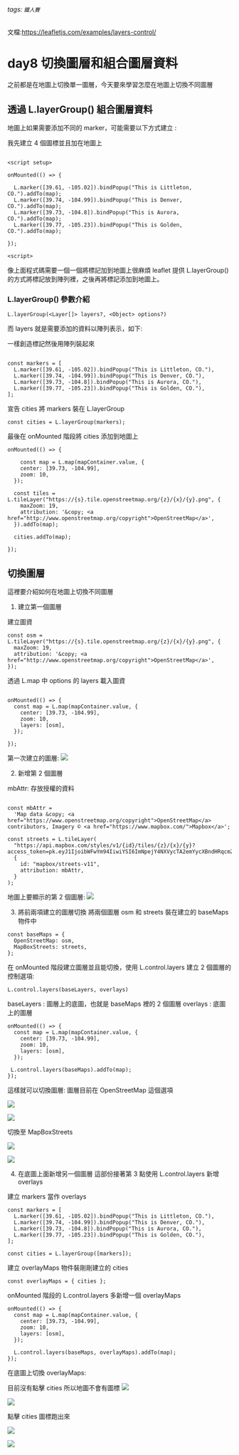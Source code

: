 ###### tags: `鐵人賽`

文檔:https://leafletjs.com/examples/layers-control/

# day8 切換圖層和組合圖層資料

之前都是在地圖上切換單一圖層，今天要來學習怎麼在地圖上切換不同圖層

## 透過 L.layerGroup() 組合圖層資料

地圖上如果需要添加不同的 marker，可能需要以下方式建立 :

我先建立 4 個圖標並且加在地圖上

```javascript!

<script setup>

onMounted(() => {

  L.marker([39.61, -105.02]).bindPopup("This is Littleton, CO.").addTo(map);
  L.marker([39.74, -104.99]).bindPopup("This is Denver, CO.").addTo(map);
  L.marker([39.73, -104.8]).bindPopup("This is Aurora, CO.").addTo(map);
  L.marker([39.77, -105.23]).bindPopup("This is Golden, CO.").addTo(map);

});

<script>
```

像上面程式碼需要一個一個將標記加到地圖上很麻煩 leaflet 提供 L.layerGroup()的方式將標記放到陣列裡，之後再將標記添加到地圖上。

### L.layerGroup() 參數介紹

    L.layerGroup(<Layer[]> layers?, <Object> options?)

而 layers 就是需要添加的資料以陣列表示，如下:

一樣創造標記然後用陣列裝起來

```javascript!

const markers = [
  L.marker([39.61, -105.02]).bindPopup("This is Littleton, CO."),
  L.marker([39.74, -104.99]).bindPopup("This is Denver, CO."),
  L.marker([39.73, -104.8]).bindPopup("This is Aurora, CO."),
  L.marker([39.77, -105.23]).bindPopup("This is Golden, CO."),
];

```

宣告 cities 將 markers 裝在 L.layerGroup

```javascript!
const cities = L.layerGroup(markers);
```

最後在 onMounted 階段將 cities 添加到地圖上

```javascript!
onMounted(() => {

    const map = L.map(mapContainer.value, {
    center: [39.73, -104.99],
    zoom: 10,
  });

  const tiles = L.tileLayer("https://{s}.tile.openstreetmap.org/{z}/{x}/{y}.png", {
    maxZoom: 19,
    attribution: '&copy; <a href="http://www.openstreetmap.org/copyright">OpenStreetMap</a>',
  }).addTo(map);

  cities.addTo(map);

});
```

## 切換圖層

這裡要介紹如何在地圖上切換不同圖層

1. 建立第一個圖層

建立圖資

```javascript!
const osm = L.tileLayer("https://{s}.tile.openstreetmap.org/{z}/{x}/{y}.png", {
  maxZoom: 19,
  attribution: '&copy; <a href="http://www.openstreetmap.org/copyright">OpenStreetMap</a>',
});

```

透過 L.map 中 options 的 layers 載入圖資

```javascript!

onMounted(() => {
  const map = L.map(mapContainer.value, {
    center: [39.73, -104.99],
    zoom: 10,
    layers: [osm],
  });

});

```

第一次建立的圖層:
![](https://i.imgur.com/2hyZd0W.png)

2. 新增第 2 個圖層

mbAttr: 存放授權的資料

```javascript!

const mbAttr =
  'Map data &copy; <a href="https://www.openstreetmap.org/copyright">OpenStreetMap</a> contributors, Imagery © <a href="https://www.mapbox.com/">Mapbox</a>';

const streets = L.tileLayer(
  "https://api.mapbox.com/styles/v1/{id}/tiles/{z}/{x}/{y}?access_token=pk.eyJ1IjoibWFwYm94IiwiYSI6ImNpejY4NXVycTA2emYycXBndHRqcmZ3N3gifQ.rJcFIG214AriISLbB6B5aw",
  {
    id: "mapbox/streets-v11",
    attribution: mbAttr,
  }
);

```

地圖上要顯示的第 2 個圖層:
![](https://i.imgur.com/Qzfxt07.png)

3. 將前兩項建立的圖層切換
   將兩個圖層 osm 和 streets 裝在建立的 baseMaps 物件中

```javascript!
const baseMaps = {
  OpenStreetMap: osm,
  MapBoxStreets: streets,
};
```

在 onMounted 階段建立圖層並且能切換，使用 L.control.layers 建立 2 個圖層的控制選項:

    L.control.layers(baseLayers, overlays)

baseLayers : 圖層上的底圖，也就是 baseMaps 裡的 2 個圖層
overlays : 底圖上的圖層

```javascript!
onMounted(() => {
  const map = L.map(mapContainer.value, {
    center: [39.73, -104.99],
    zoom: 10,
    layers: [osm],
  });

 L.control.layers(baseMaps).addTo(map);
});
```

這樣就可以切換圖層:
圖層目前在 OpenStreetMap 這個選項

![](https://i.imgur.com/L6WCGn5.png)

![](https://i.imgur.com/hhw2eaH.png)

切換至 MapBoxStreets

![](https://i.imgur.com/4OAiloi.png)

![](https://i.imgur.com/3XrD9u3.png)

4. 在底圖上面新增另一個圖層
   這部份接著第 3 點使用 L.control.layers 新增 overlays

建立 markers 當作 overlays

```javascript!
const markers = [
  L.marker([39.61, -105.02]).bindPopup("This is Littleton, CO."),
  L.marker([39.74, -104.99]).bindPopup("This is Denver, CO."),
  L.marker([39.73, -104.8]).bindPopup("This is Aurora, CO."),
  L.marker([39.77, -105.23]).bindPopup("This is Golden, CO."),
];

const cities = L.layerGroup([markers]);
```

建立 overlayMaps 物件裝剛剛建立的 cities

```javascript!
const overlayMaps = { cities };
```

onMounted 階段的 L.control.layers 多新增一個 overlayMaps

```javascript!
onMounted(() => {
  const map = L.map(mapContainer.value, {
    center: [39.73, -104.99],
    zoom: 10,
    layers: [osm],
  });

  L.control.layers(baseMaps, overlayMaps).addTo(map);
});
```

在底圖上切換 overlayMaps:

目前沒有點擊 cities 所以地圖不會有圖標
![](https://i.imgur.com/XlrUS0x.png)

![](https://i.imgur.com/6CJAXJJ.png)

點擊 cities 圖標跑出來

![](https://i.imgur.com/i27INbh.png)

![](https://i.imgur.com/hFK4mlG.png)
